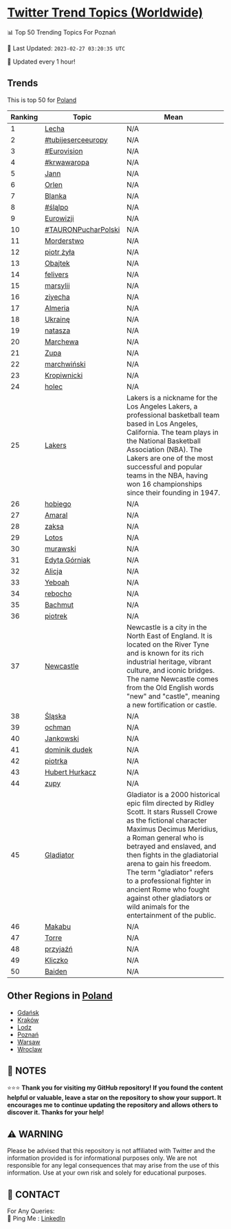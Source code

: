 [Twitter Trend Topics (Worldwide)](https://github.com/ErcinDedeoglu/Twitter-Trend-Topics)
==========


📊 Top 50 Trending Topics For Poznań

📆 Last Updated: `2023-02-27 03:20:35 UTC`

🔧 Updated every 1 hour!


## Trends

This is top 50 for [Poland](</Poland>)

| Ranking | Topic | Mean |
| ------- | ------------ | ------------ |
| 1 | [Lecha](http://twitter.com/search?q=Lecha) | N/A |
| 2 | [#tubijeserceeuropy](http://twitter.com/search?q=%23tubijeserceeuropy) | N/A |
| 3 | [#Eurovision](http://twitter.com/search?q=%23Eurovision) | N/A |
| 4 | [#krwawaropa](http://twitter.com/search?q=%23krwawaropa) | N/A |
| 5 | [Jann](http://twitter.com/search?q=Jann) | N/A |
| 6 | [Orlen](http://twitter.com/search?q=Orlen) | N/A |
| 7 | [Blanka](http://twitter.com/search?q=Blanka) | N/A |
| 8 | [#śląlpo](http://twitter.com/search?q=%23%c5%9bl%c4%85lpo) | N/A |
| 9 | [Eurowizji](http://twitter.com/search?q=Eurowizji) | N/A |
| 10 | [#TAURONPucharPolski](http://twitter.com/search?q=%23TAURONPucharPolski) | N/A |
| 11 | [Morderstwo](http://twitter.com/search?q=Morderstwo) | N/A |
| 12 | [piotr żyła](http://twitter.com/search?q=piotr+%c5%bcy%c5%82a) | N/A |
| 13 | [Obajtek](http://twitter.com/search?q=Obajtek) | N/A |
| 14 | [felivers](http://twitter.com/search?q=felivers) | N/A |
| 15 | [marsylii](http://twitter.com/search?q=marsylii) | N/A |
| 16 | [ziyecha](http://twitter.com/search?q=ziyecha) | N/A |
| 17 | [Almeria](http://twitter.com/search?q=Almeria) | N/A |
| 18 | [Ukrainę](http://twitter.com/search?q=Ukrain%c4%99) | N/A |
| 19 | [natasza](http://twitter.com/search?q=natasza) | N/A |
| 20 | [Marchewa](http://twitter.com/search?q=Marchewa) | N/A |
| 21 | [Zupa](http://twitter.com/search?q=Zupa) | N/A |
| 22 | [marchwiński](http://twitter.com/search?q=marchwi%c5%84ski) | N/A |
| 23 | [Kropiwnicki](http://twitter.com/search?q=Kropiwnicki) | N/A |
| 24 | [holec](http://twitter.com/search?q=holec) | N/A |
| 25 | [Lakers](http://twitter.com/search?q=Lakers) | Lakers is a nickname for the Los Angeles Lakers, a professional basketball team based in Los Angeles, California. The team plays in the National Basketball Association (NBA). The Lakers are one of the most successful and popular teams in the NBA, having won 16 championships since their founding in 1947. |
| 26 | [hobiego](http://twitter.com/search?q=hobiego) | N/A |
| 27 | [Amaral](http://twitter.com/search?q=Amaral) | N/A |
| 28 | [zaksa](http://twitter.com/search?q=zaksa) | N/A |
| 29 | [Lotos](http://twitter.com/search?q=Lotos) | N/A |
| 30 | [murawski](http://twitter.com/search?q=murawski) | N/A |
| 31 | [Edyta Górniak](http://twitter.com/search?q=Edyta+G%c3%b3rniak) | N/A |
| 32 | [Alicja](http://twitter.com/search?q=Alicja) | N/A |
| 33 | [Yeboah](http://twitter.com/search?q=Yeboah) | N/A |
| 34 | [rebocho](http://twitter.com/search?q=rebocho) | N/A |
| 35 | [Bachmut](http://twitter.com/search?q=Bachmut) | N/A |
| 36 | [piotrek](http://twitter.com/search?q=piotrek) | N/A |
| 37 | [Newcastle](http://twitter.com/search?q=Newcastle) | Newcastle is a city in the North East of England. It is located on the River Tyne and is known for its rich industrial heritage, vibrant culture, and iconic bridges. The name Newcastle comes from the Old English words "new" and "castle", meaning a new fortification or castle. |
| 38 | [Śląska](http://twitter.com/search?q=%c5%9al%c4%85ska) | N/A |
| 39 | [ochman](http://twitter.com/search?q=ochman) | N/A |
| 40 | [Jankowski](http://twitter.com/search?q=Jankowski) | N/A |
| 41 | [dominik dudek](http://twitter.com/search?q=dominik+dudek) | N/A |
| 42 | [piotrka](http://twitter.com/search?q=piotrka) | N/A |
| 43 | [Hubert Hurkacz](http://twitter.com/search?q=Hubert+Hurkacz) | N/A |
| 44 | [zupy](http://twitter.com/search?q=zupy) | N/A |
| 45 | [Gladiator](http://twitter.com/search?q=Gladiator) | Gladiator is a 2000 historical epic film directed by Ridley Scott. It stars Russell Crowe as the fictional character Maximus Decimus Meridius, a Roman general who is betrayed and enslaved, and then fights in the gladiatorial arena to gain his freedom. The term "gladiator" refers to a professional fighter in ancient Rome who fought against other gladiators or wild animals for the entertainment of the public. |
| 46 | [Makabu](http://twitter.com/search?q=Makabu) | N/A |
| 47 | [Torre](http://twitter.com/search?q=Torre) | N/A |
| 48 | [przyjaźń](http://twitter.com/search?q=przyja%c5%ba%c5%84) | N/A |
| 49 | [Kliczko](http://twitter.com/search?q=Kliczko) | N/A |
| 50 | [Baiden](http://twitter.com/search?q=Baiden) | N/A |



## Other Regions in [Poland](</Poland>)

* [Gdańsk](</Poland/Gdańsk.md>)
* [Kraków](</Poland/Kraków.md>)
* [Lodz](</Poland/Lodz.md>)
* [Poznań](</Poland/Poznań.md>)
* [Warsaw](</Poland/Warsaw.md>)
* [Wroclaw](</Poland/Wroclaw.md>)



## 📝 NOTES

⭐⭐⭐ **Thank you for visiting my GitHub repository! If you found the content helpful or valuable, leave a star on the repository to show your support. It encourages me to continue updating the repository and allows others to discover it. Thanks for your help!**


## ⚠️ WARNING

Please be advised that this repository is not affiliated with Twitter and the information provided is for informational purposes only. We are not responsible for any legal consequences that may arise from the use of this information. Use at your own risk and solely for educational purposes.


## 📨 CONTACT

 For Any Queries:  
            🏓 Ping Me : [LinkedIn](https://www.linkedin.com/in/ercindedeoglu/)
